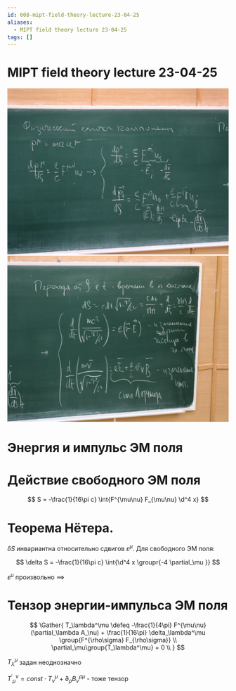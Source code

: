 ```yaml
---
id: 608-mipt-field-theory-lecture-23-04-25
aliases:
  - MIPT field theory lecture 23-04-25
tags: []
---
```


# MIPT field theory lecture 23-04-25

![1.jpg](assets/imgs/23-04-25_09-16-29_904_IMG_20250423_091057.jpg)
![2.jpg](assets/imgs/23-04-25_09-16-29_476_IMG_20250423_091103.jpg)

# Энергия и импульс ЭМ поля

# Действие свободного ЭМ поля

$$
S = -\frac{1}{16\pi c} \int{F^{\mu\nu} F_{\mu\nu} \d^4 x}
$$

# Теорема Нётера.

$\delta S$ инвариантна относительно сдвигов $\varepsilon^\mu$.
Для свободного ЭМ поля:

$$
\delta S = -\frac{1}{16\pi c} \int{\d^4 x \groupr{-4 \partial_\mu }}
$$

$\varepsilon^\mu$ произвольно $\implies$

# Тензор энергии-импульса ЭМ поля

$$
\Gather{
T_\lambda^\mu \defeq -\frac{1}{4\pi} F^{\mu\nu} (\partial_\lambda A_\nu) +
\frac{1}{16\pi} \delta_\lambda^\mu \group{F^{\rho\sigma} F_{\rho\sigma}} \\
\partial_\mu\group{T_\lambda^\mu} = 0 \\
}
$$

$T_\lambda^\mu$ задан неоднозначно

${{T}^{'}}_\mu^\nu = const \cdot T_\nu^\mu + \partial_\rho B_\nu^{\rho\mu}$ - тоже тензор 
